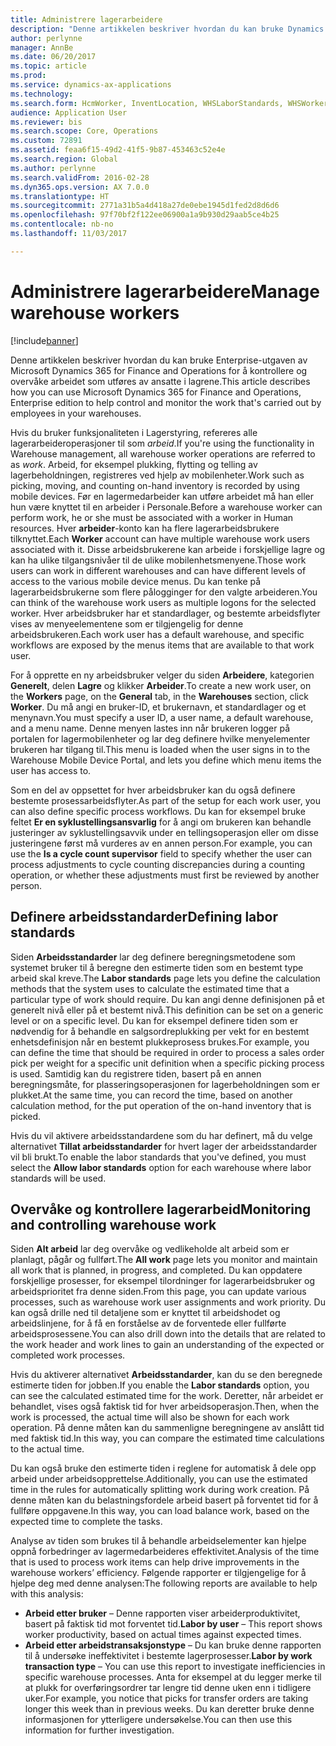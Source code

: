 ```yaml
---
title: Administrere lagerarbeidere
description: "Denne artikkelen beskriver hvordan du kan bruke Dynamics 365 for Finance and Operations for å kontrollere og overvåke arbeidet som utføres av ansatte i lagrene."
author: perlynne
manager: AnnBe
ms.date: 06/20/2017
ms.topic: article
ms.prod: 
ms.service: dynamics-ax-applications
ms.technology: 
ms.search.form: HcmWorker, InventLocation, WHSLaborStandards, WHSWorker, WHSWorkTable, WHSWorkTableListPage
audience: Application User
ms.reviewer: bis
ms.search.scope: Core, Operations
ms.custom: 72891
ms.assetid: feaa6f15-49d2-41f5-9b87-453463c52e4e
ms.search.region: Global
ms.author: perlynne
ms.search.validFrom: 2016-02-28
ms.dyn365.ops.version: AX 7.0.0
ms.translationtype: HT
ms.sourcegitcommit: 2771a31b5a4d418a27de0ebe1945d1fed2d8d6d6
ms.openlocfilehash: 97f70bf2f122ee06900a1a9b930d29aab5ce4b25
ms.contentlocale: nb-no
ms.lasthandoff: 11/03/2017

---
```


# <a name="manage-warehouse-workers"></a><span data-ttu-id="8e44a-103">Administrere lagerarbeidere</span><span class="sxs-lookup"><span data-stu-id="8e44a-103">Manage warehouse workers</span></span>

[!include[banner](../includes/banner.md)]


<span data-ttu-id="8e44a-104">Denne artikkelen beskriver hvordan du kan bruke Enterprise-utgaven av Microsoft Dynamics 365 for Finance and Operations for å kontrollere og overvåke arbeidet som utføres av ansatte i lagrene.</span><span class="sxs-lookup"><span data-stu-id="8e44a-104">This article describes how you can use Microsoft Dynamics 365 for Finance and Operations, Enterprise edition to help control and monitor the work that's carried out by employees in your warehouses.</span></span>

<span data-ttu-id="8e44a-105">Hvis du bruker funksjonaliteten i Lagerstyring, refereres alle lagerarbeideroperasjoner til som *arbeid*.</span><span class="sxs-lookup"><span data-stu-id="8e44a-105">If you're using the functionality in Warehouse management, all warehouse worker operations are referred to as *work*.</span></span> <span data-ttu-id="8e44a-106">Arbeid, for eksempel plukking, flytting og telling av lagerbeholdningen, registreres ved hjelp av mobilenheter.</span><span class="sxs-lookup"><span data-stu-id="8e44a-106">Work such as picking, moving, and counting on-hand inventory is recorded by using mobile devices.</span></span> <span data-ttu-id="8e44a-107">Før en lagermedarbeider kan utføre arbeidet må han eller hun være knyttet til en arbeider i Personale.</span><span class="sxs-lookup"><span data-stu-id="8e44a-107">Before a warehouse worker can perform work, he or she must be associated with a worker in Human resources.</span></span> <span data-ttu-id="8e44a-108">Hver **arbeider**-konto kan ha flere lagerarbeidsbrukere tilknyttet.</span><span class="sxs-lookup"><span data-stu-id="8e44a-108">Each **Worker** account can have multiple warehouse work users associated with it.</span></span> <span data-ttu-id="8e44a-109">Disse arbeidsbrukerene kan arbeide i forskjellige lagre og kan ha ulike tilgangsnivåer til de ulike mobilenhetsmenyene.</span><span class="sxs-lookup"><span data-stu-id="8e44a-109">Those work users can work in different warehouses and can have different levels of access to the various mobile device menus.</span></span> <span data-ttu-id="8e44a-110">Du kan tenke på lagerarbeidsbrukerne som flere pålogginger for den valgte arbeideren.</span><span class="sxs-lookup"><span data-stu-id="8e44a-110">You can think of the warehouse work users as multiple logons for the selected worker.</span></span> <span data-ttu-id="8e44a-111">Hver arbeidsbruker har et standardlager, og bestemte arbeidsflyter vises av menyeelementene som er tilgjengelig for denne arbeidsbrukeren.</span><span class="sxs-lookup"><span data-stu-id="8e44a-111">Each work user has a default warehouse, and specific workflows are exposed by the menus items that are available to that work user.</span></span> 

<span data-ttu-id="8e44a-112">For å opprette en ny arbeidsbruker velger du siden **Arbeidere**, kategorien **Generelt**, delen **Lagre** og klikker **Arbeider**.</span><span class="sxs-lookup"><span data-stu-id="8e44a-112">To create a new work user, on the **Workers** page, on the **General** tab, in the **Warehouses** section, click **Worker**.</span></span> <span data-ttu-id="8e44a-113">Du må angi en bruker-ID, et brukernavn, et standardlager og et menynavn.</span><span class="sxs-lookup"><span data-stu-id="8e44a-113">You must specify a user ID, a user name, a default warehouse, and a menu name.</span></span> <span data-ttu-id="8e44a-114">Denne menyen lastes inn når brukeren logger på portalen for lagermobilenheter og lar deg definere hvilke menyelementer brukeren har tilgang til.</span><span class="sxs-lookup"><span data-stu-id="8e44a-114">This menu is loaded when the user signs in to the Warehouse Mobile Device Portal, and lets you define which menu items the user has access to.</span></span> 

<span data-ttu-id="8e44a-115">Som en del av oppsettet for hver arbeidsbruker kan du også definere bestemte prosessarbeidsflyter.</span><span class="sxs-lookup"><span data-stu-id="8e44a-115">As part of the setup for each work user, you can also define specific process workflows.</span></span> <span data-ttu-id="8e44a-116">Du kan for eksempel bruke feltet **Er en syklustellingsansvarlig** for å angi om brukeren kan behandle justeringer av syklustellingsavvik under en tellingsoperasjon eller om disse justeringene først må vurderes av en annen person.</span><span class="sxs-lookup"><span data-stu-id="8e44a-116">For example, you can use the **Is a cycle count supervisor** field to specify whether the user can process adjustments to cycle counting discrepancies during a counting operation, or whether these adjustments must first be reviewed by another person.</span></span>

## <a name="defining-labor-standards"></a><span data-ttu-id="8e44a-117">Definere arbeidsstandarder</span><span class="sxs-lookup"><span data-stu-id="8e44a-117">Defining labor standards</span></span>
<span data-ttu-id="8e44a-118">Siden **Arbeidsstandarder** lar deg definere beregningsmetodene som systemet bruker til å beregne den estimerte tiden som en bestemt type arbeid skal kreve.</span><span class="sxs-lookup"><span data-stu-id="8e44a-118">The **Labor standards** page lets you define the calculation methods that the system uses to calculate the estimated time that a particular type of work should require.</span></span> <span data-ttu-id="8e44a-119">Du kan angi denne definisjonen på et generelt nivå eller på et bestemt nivå.</span><span class="sxs-lookup"><span data-stu-id="8e44a-119">This definition can be set on a generic level or on a specific level.</span></span> <span data-ttu-id="8e44a-120">Du kan for eksempel definere tiden som er nødvendig for å behandle en salgsordreplukking per vekt for en bestemt enhetsdefinisjon når en bestemt plukkeprosess brukes.</span><span class="sxs-lookup"><span data-stu-id="8e44a-120">For example, you can define the time that should be required in order to process a sales order pick per weight for a specific unit definition when a specific picking process is used.</span></span> <span data-ttu-id="8e44a-121">Samtidig kan du registrere tiden, basert på en annen beregningsmåte, for plasseringsoperasjonen for lagerbeholdningen som er plukket.</span><span class="sxs-lookup"><span data-stu-id="8e44a-121">At the same time, you can record the time, based on another calculation method, for the put operation of the on-hand inventory that is picked.</span></span> 

<span data-ttu-id="8e44a-122">Hvis du vil aktivere arbeidsstandardene som du har definert, må du velge alternativet **Tillat arbeidsstandarder** for hvert lager der arbeidsstandarder vil bli brukt.</span><span class="sxs-lookup"><span data-stu-id="8e44a-122">To enable the labor standards that you've defined, you must select the **Allow labor standards** option for each warehouse where labor standards will be used.</span></span>

## <a name="monitoring-and-controlling-warehouse-work"></a><span data-ttu-id="8e44a-123">Overvåke og kontrollere lagerarbeid</span><span class="sxs-lookup"><span data-stu-id="8e44a-123">Monitoring and controlling warehouse work</span></span>
<span data-ttu-id="8e44a-124">Siden **Alt arbeid** lar deg overvåke og vedlikeholde alt arbeid som er planlagt, pågår og fullført.</span><span class="sxs-lookup"><span data-stu-id="8e44a-124">The **All work** page lets you monitor and maintain all work that is planned, in progress, and completed.</span></span> <span data-ttu-id="8e44a-125">Du kan oppdatere forskjellige prosesser, for eksempel tilordninger for lagerarbeidsbruker og arbeidsprioritet fra denne siden.</span><span class="sxs-lookup"><span data-stu-id="8e44a-125">From this page, you can update various processes, such as warehouse work user assignments and work priority.</span></span> <span data-ttu-id="8e44a-126">Du kan også drille ned til detaljene som er knyttet til arbeidshodet og arbeidslinjene, for å få en forståelse av de forventede eller fullførte arbeidsprosessene.</span><span class="sxs-lookup"><span data-stu-id="8e44a-126">You can also drill down into the details that are related to the work header and work lines to gain an understanding of the expected or completed work processes.</span></span> 

<span data-ttu-id="8e44a-127">Hvis du aktiverer alternativet **Arbeidsstandarder**, kan du se den beregnede estimerte tiden for jobben.</span><span class="sxs-lookup"><span data-stu-id="8e44a-127">If you enable the **Labor standards** option, you can see the calculated estimated time for the work.</span></span> <span data-ttu-id="8e44a-128">Deretter, når arbeidet er behandlet, vises også faktisk tid for hver arbeidsoperasjon.</span><span class="sxs-lookup"><span data-stu-id="8e44a-128">Then, when the work is processed, the actual time will also be shown for each work operation.</span></span> <span data-ttu-id="8e44a-129">På denne måten kan du sammenligne beregningene av anslått tid med faktisk tid.</span><span class="sxs-lookup"><span data-stu-id="8e44a-129">In this way, you can compare the estimated time calculations to the actual time.</span></span> 

<span data-ttu-id="8e44a-130">Du kan også bruke den estimerte tiden i reglene for automatisk å dele opp arbeid under arbeidsopprettelse.</span><span class="sxs-lookup"><span data-stu-id="8e44a-130">Additionally, you can use the estimated time in the rules for automatically splitting work during work creation.</span></span> <span data-ttu-id="8e44a-131">På denne måten kan du belastningsfordele arbeid basert på forventet tid for å fullføre oppgavene.</span><span class="sxs-lookup"><span data-stu-id="8e44a-131">In this way, you can load balance work, based on the expected time to complete the tasks.</span></span> 

<span data-ttu-id="8e44a-132">Analyse av tiden som brukes til å behandle arbeidselementer kan hjelpe oppnå forbedringer av lagermedarbeideres effektivitet.</span><span class="sxs-lookup"><span data-stu-id="8e44a-132">Analysis of the time that is used to process work items can help drive improvements in the warehouse workers’ efficiency.</span></span> <span data-ttu-id="8e44a-133">Følgende rapporter er tilgjengelige for å hjelpe deg med denne analysen:</span><span class="sxs-lookup"><span data-stu-id="8e44a-133">The following reports are available to help with this analysis:</span></span>

-   <span data-ttu-id="8e44a-134">**Arbeid etter bruker** – Denne rapporten viser arbeiderproduktivitet, basert på faktisk tid mot forventet tid.</span><span class="sxs-lookup"><span data-stu-id="8e44a-134">**Labor by user** – This report shows worker productivity, based on actual times against expected times.</span></span>
-   <span data-ttu-id="8e44a-135">**Arbeid etter arbeidstransaksjonstype** – Du kan bruke denne rapporten til å undersøke ineffektivitet i bestemte lagerprosesser.</span><span class="sxs-lookup"><span data-stu-id="8e44a-135">**Labor by work transaction type** – You can use this report to investigate inefficiencies in specific warehouse processes.</span></span> <span data-ttu-id="8e44a-136">Anta for eksempel at du legger merke til at plukk for overføringsordrer tar lengre tid denne uken enn i tidligere uker.</span><span class="sxs-lookup"><span data-stu-id="8e44a-136">For example, you notice that picks for transfer orders are taking longer this week than in previous weeks.</span></span> <span data-ttu-id="8e44a-137">Du kan deretter bruke denne informasjonen for ytterligere undersøkelse.</span><span class="sxs-lookup"><span data-stu-id="8e44a-137">You can then use this information for further investigation.</span></span>





